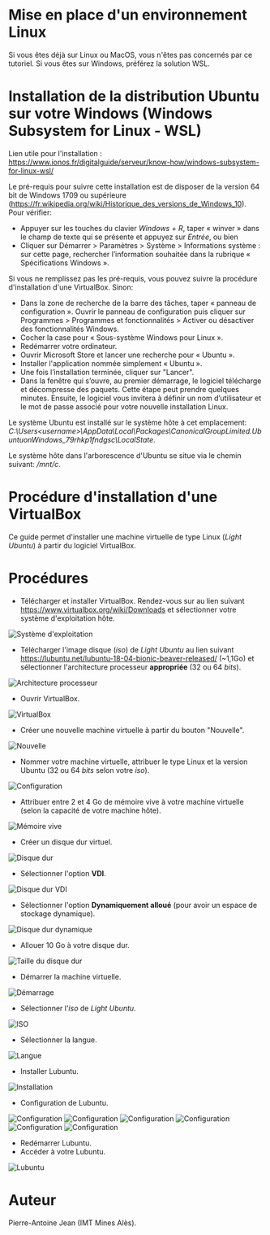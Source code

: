 # Mise en place d'un environnement Linux

Si vous êtes déjà sur Linux ou MacOS, vous n'êtes pas concernés par ce tutoriel. Si vous êtes sur Windows, préférez la solution WSL.

# Installation de la distribution Ubuntu sur votre Windows (Windows Subsystem for Linux - WSL)

Lien utile pour l'installation : https://www.ionos.fr/digitalguide/serveur/know-how/windows-subsystem-for-linux-wsl/

Le pré-requis pour suivre cette installation est de disposer de la version 64 bit de Windows 1709 ou supérieure (https://fr.wikipedia.org/wiki/Historique_des_versions_de_Windows_10). Pour vérifier:
* Appuyer sur les touches du clavier *Windows + R*, taper « winver » dans le champ de texte qui se présente et appuyez sur *Entrée*, ou bien
* Cliquer sur Démarrer > Paramètres > Système > Informations système : sur cette page, rechercher l’information souhaitée dans la rubrique « Spécifications Windows ».

Si vous ne remplissez pas les pré-requis, vous pouvez suivre la procédure d'installation d'une VirtualBox. Sinon:

* Dans la zone de recherche de la barre des tâches, taper « panneau de configuration ». Ouvrir le panneau de configuration puis cliquer sur Programmes > Programmes et fonctionnalités > Activer ou désactiver des fonctionnalités Windows.
* Cocher la case pour « Sous-système Windows pour Linux ».
* Redémarrer votre ordinateur.
* Ouvrir Microsoft Store et lancer une recherche pour « Ubuntu ».
* Installer l'application nommée simplement « Ubuntu ».
* Une fois l’installation terminée, cliquer sur "Lancer".
* Dans la fenêtre qui s’ouvre, au premier démarrage, le logiciel télécharge et décompresse des paquets. Cette étape peut prendre quelques minutes. Ensuite, le logiciel vous invitera à définir un nom d’utilisateur et le mot de passe associé pour votre nouvelle installation Linux.

Le système Ubuntu est installé sur le système hôte à cet emplacement: *C:\Users\<username>\AppData\Local\Packages\CanonicalGroupLimited.UbuntuonWindows_79rhkp1fndgsc\LocalState*.

Le système hôte dans l'arborescence d'Ubuntu se situe via le chemin suivant: */mnt/c*.

# Procédure d'installation d'une VirtualBox

Ce guide permet d'installer une machine virtuelle de type Linux (*Light Ubuntu*) à partir du logiciel VirtualBox.

# Procédures

* Télécharger et installer VirtualBox. Rendez-vous sur au lien suivant https://www.virtualbox.org/wiki/Downloads et sélectionner votre système d'exploitation hôte.

![Système d'exploitation](images/virtualbox-os.png "Sélectionner votre système d'exploitation.")

* Télécharger l'image disque (*iso*) de *Light Ubuntu* au lien suivant https://lubuntu.net/lubuntu-18-04-bionic-beaver-released/ (~1,1Go) et sélectionner l'architecture processeur **appropriée** (32 ou 64 *bits*).

![Architecture processeur](images/lubuntu-processeur.png "Sélectionner l'architecture processeur appropriée.")

* Ouvrir VirtualBox.

![VirtualBox](images/virtualbox-ecran.png "Écran principal de VirtualBox sous Ubuntu.")

* Créer une nouvelle machine virtuelle à partir du bouton "Nouvelle".

![Nouvelle](images/nouvelle.png "Nouvelle machine virtuelle.")

* Nommer votre machine virtuelle, attribuer le type Linux et la version Ubuntu (32 ou 64 *bits* selon votre *iso*).

![Configuration](images/virtualbox-config.png "Configuration de la machine virtuelle.")

* Attribuer entre 2 et 4 Go de mémoire vive à votre machine virtuelle (selon la capacité de votre machine hôte).

![Mémoire vive](images/virtualbox-memoire-vive.png "Configuration de la mémoire vive.")

* Créer un disque dur virtuel.

![Disque dur](images/virtualbox-memoire-vive.png "Configuration du disque dur.")

* Sélectionner l'option **VDI**.

![Disque dur VDI](images/virtualbox-vdi.png "Disque dur VDI.")

* Sélectionner l'option **Dynamiquement alloué** (pour avoir un espace de stockage dynamique).

![Disque dur dynamique](images/virtualbox-dynamique.png "Disque dur dynamiquement alloué.")

* Allouer 10 Go à votre disque dur.

![Taille du disque dur](images/virtualbox-taille.png "Taille du disque dur.")

* Démarrer la machine virtuelle.

![Démarrage](images/demarrage.png "Démarrage de la machine virtuelle.")

* Sélectionner l'*iso* de *Light Ubuntu*.

![ISO](images/selection-iso.png "Sélectionner l'iso.")

* Sélectionner la langue.

![Langue](images/selection-langue1.png "Sélectionner la langue.")

* Installer Lubuntu.

![Installation](images/installation-lubuntu.png "Installation.")

* Configuration de Lubuntu.

![Configuration](images/lubuntu-config1.png "Configuration de Lubuntu.")
![Configuration](images/lubuntu-config2.png "Configuration de Lubuntu.")
![Configuration](images/lubuntu-config3.png "Configuration de Lubuntu.")
![Configuration](images/lubuntu-config4.png "Configuration de Lubuntu.")
![Configuration](images/lubuntu-config5.png "Configuration de Lubuntu.")
![Configuration](images/lubuntu-config6.png "Configuration de Lubuntu.")

* Redémarrer Lubuntu.
* Accéder à votre Lubuntu.

![Lubuntu](images/lubuntu-ecran.png "Écran principal de Lubuntu.")




# Auteur

Pierre-Antoine Jean (IMT Mines Alès).
